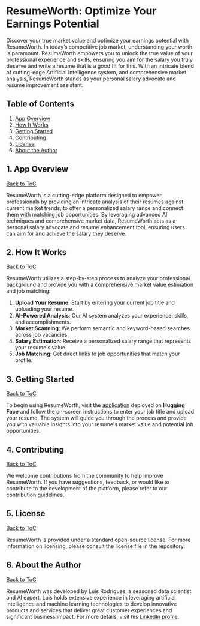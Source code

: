 # ResumeWorth: Optimize Your Earnings Potential

Discover your true market value and optimize your earnings potential with ResumeWorth. In today’s competitive job market, understanding your worth is paramount. ResumeWorth empowers you to unlock the true value of your professional experience and skills, ensuring you aim for the salary you truly deserve and write a resume that is a good fit for this. With an intricate blend of cutting-edge Artificial Intelligence system, and comprehensive market analysis, ResumeWorth stands as your personal salary advocate and resume improvement assistant.

<a name="toc"/></a>
## Table of Contents
<!--ts-->
1. [App Overview](#overview)
2. [How It Works](#howitworks)
3. [Getting Started](#gettingstarted)
4. [Contributing](#contributing)
5. [License](#license)
6. [About the Author](#author)
<!--te-->  

<a name="overview"/></a>
## 1. App Overview
[Back to ToC](#toc)

ResumeWorth is a cutting-edge platform designed to empower professionals by providing an intricate analysis of their resumes against current market trends, to offer a personalized salary range and connect them with matching job opportunities. By leveraging advanced AI techniques and comprehensive market data, ResumeWorth acts as a personal salary advocate and resume enhancement tool, ensuring users can aim for and achieve the salary they deserve.

<a name="howitworks"/></a>
## 2. How It Works
[Back to ToC](#toc)

ResumeWorth utilizes a step-by-step process to analyze your professional background and provide you with a comprehensive market value estimation and job matching:
1. **Upload Your Resume**: Start by entering your current job title and uploading your resume.
2. **AI-Powered Analysis**: Our AI system analyzes your experience, skills, and accomplishments.
3. **Market Scanning**: We perform semantic and keyword-based searches across job vacancies.
4. **Salary Estimation**: Receive a personalized salary range that represents your resume's value.
5. **Job Matching**: Get direct links to job opportunities that match your profile.

<a name="gettingstarted"/></a>
## 3. Getting Started
[Back to ToC](#toc)

To begin using ResumeWorth, visit the [application](https://huggingface.co/spaces/luisrodriguesphd/resume-worth) deployed on **Hugging Face** and follow the on-screen instructions to enter your job title and upload your resume. The system will guide you through the process and provide you with valuable insights into your resume's market value and potential job opportunities.

<a name="contributing"/></a>
## 4. Contributing
[Back to ToC](#toc)

We welcome contributions from the community to help improve ResumeWorth. If you have suggestions, feedback, or would like to contribute to the development of the platform, please refer to our contribution guidelines.

<a name="license"/></a>
## 5. License
[Back to ToC](#toc)

ResumeWorth is provided under a standard open-source license. For more information on licensing, please consult the license file in the repository.

<a name="author"/></a>
## 6. About the Author
[Back to ToC](#toc)

ResumeWorth was developed by Luis Rodrigues, a seasoned data scientist and AI expert. Luis holds extensive experience in leveraging artificial intelligence and machine learning technologies to develop innovative products and services that deliver great customer experiences and significant business impact. For more details, visit his [LinkedIn profile](https://www.linkedin.com/in/luisrodriguesphd/).
